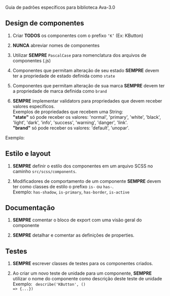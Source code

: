 Guia de padrões específicos para biblioteca Ava-3.0

Design de componentes
----

1.	Criar **TODOS** os componentes com o prefixo ````‘K’```` (Ex: KButton)

2.	**NUNCA** abreviar nomes de componentes

3.	Utilizar **SEMPRE** ````PascalCase```` para nomenclatura dos arquivos de componentes (.js)

4. Componentes que permitam alteração de seu estado **SEMPRE** devem ter a propriedade de estado definida como ````state````

5. Componentes que permitam alteração de sua marca **SEMPRE** devem ter a propriedade de marca definida como ````brand````

6. **SEMPRE** implementar validators para propriedades que devem receber valores específicos. <br />
Exemplos de propriedades que recebem uma String: <br />
**"state"** só pode receber os valores: 'normal', 'primary', 'white', 'black', 'light', 'dark', 'info', 'success', 'warning', 'danger', 'link'.<br />
**"brand"** só pode receber os valores: 'default', 'unopar'.

Exemplo: 


Estilo e layout
----
1. **SEMPRE** definir o estilo dos componentes em um arquivo SCSS no caminho ````src/scss/components````.

2. Modificadores de comportamento de um componente **SEMPRE** devem ter como classes de estilo o prefixo ````is-```` ou ````has-````. <br />
Exemplo: ````has-shadow````, ````is-primary````, ````has-border````, ````is-active````


Documentação
----
1.	**SEMPRE** comentar o bloco de export com uma visão geral do componente

2.	**SEMPRE** detalhar e comentar as definições de properties.


Testes
----
1.  **SEMPRE** escrever classes de testes para os componentes criados.

2.  Ao criar um novo teste de unidade para um componente, **SEMPRE** utilizar o nome do componente como descrição deste teste de unidade <br />
Exemplo: <code> describe('KButton', () => {...}) </code>